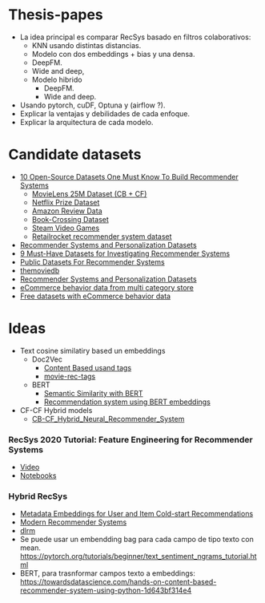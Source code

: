 
# Thesis-papes

* La idea principal es comparar RecSys basado en filtros colaborativos:
    * KNN usando distintas distancias.
    * Modelo con dos embeddings + bias y una densa.
    * DeepFM.
    * Wide and deep,
    * Modelo hibrido
      * DeepFM.
      * Wide and deep.
* Usando pytorch, cuDF, Optuna y (airflow ?).
* Explicar la ventajas y debilidades de cada enfoque.
* Explicar la arquitectura de cada modelo.

# Candidate datasets

* [10 Open-Source Datasets One Must Know To Build Recommender Systems](https://analyticsindiamag.com/10-open-source-datasets-one-must-know-to-build-recommender-systems/)
  * [MovieLens 25M Dataset (CB + CF)](https://grouplens.org/datasets/movielens/25m/)
  * [Netflix Prize Dataset](http://academictorrents.com/details/9b13183dc4d60676b773c9e2cd6de5e5542cee9a)
  * [Amazon Review Data](https://nijianmo.github.io/amazon/index.html)
  * [ Book-Crossing Dataset ](http://www2.informatik.uni-freiburg.de/~cziegler/BX/)
  * [Steam Video Games](https://www.kaggle.com/tamber/steam-video-games/data)
  * [Retailrocket recommender system dataset](https://academictorrents.com/details/9b13183dc4d60676b773c9e2cd6de5e5542cee9a)
* [Recommender Systems and Personalization Datasets](https://cseweb.ucsd.edu/~jmcauley/datasets.html)
* [9 Must-Have Datasets for Investigating Recommender Systems](https://www.kdnuggets.com/2016/02/nine-datasets-investigating-recommender-systems.html)
* [Public Datasets For Recommender Systems](https://www.kdnuggets.com/2016/02/nine-datasets-investigating-recommender-systems.html)
* [themoviedb](https://www.themoviedb.org/)
* [Recommender Systems and Personalization Datasets](https://cseweb.ucsd.edu//~jmcauley/datasets.html)
* [eCommerce behavior data from multi category store](https://www.kaggle.com/datasets/mkechinov/ecommerce-behavior-data-from-multi-category-store)
* [Free datasets with eCommerce behavior data](https://rees46.com/en/datasets)


# Ideas

* Text cosine similatiry based un embeddings
  * Doc2Vec
    * [Content Based usand tags](https://towardsdatascience.com/how-to-build-a-simple-movie-recommender-system-with-tags-b9ab5cb3b616)
    * [movie-rec-tags](https://github.com/JohnsonKuan/movie-rec-tags) 
  * BERT
    * [Semantic Similarity with BERT](https://keras.io/examples/nlp/semantic_similarity_with_bert/)
    * [Recommendation system using BERT embeddings](https://medium.com/analytics-vidhya/recommendation-system-using-bert-embeddings-1d8de5fc3c56)
* CF-CF Hybrid models
  * [CB-CF_Hybrid_Neural_Recommender_System](https://github.com/rengongzhizang/CB-CF_Hybrid_Neural_Recommender_System)
 

### RecSys 2020 Tutorial: Feature Engineering for Recommender Systems

* [Video](https://www.youtube.com/watch?v=uROvhp7cj6Q)
* [Notebooks](https://github.com/rapidsai/deeplearning/tree/main/RecSys2020Tutorial)

### Hybrid RecSys

* [Metadata Embeddings for User and Item Cold-start Recommendations](https://paperswithcode.com/paper/metadata-embeddings-for-user-and-item-cold)
* [Modern Recommender Systems](https://towardsdatascience.com/modern-recommender-systems-a0c727609aa8)
* [dlrm](https://github.com/facebookresearch/dlrm)
* Se puede usar un embendding bag para cada campo de tipo texto con mean. https://pytorch.org/tutorials/beginner/text_sentiment_ngrams_tutorial.html
* BERT, para trasnformar campos texto a embeddings: https://towardsdatascience.com/hands-on-content-based-recommender-system-using-python-1d643bf314e4
